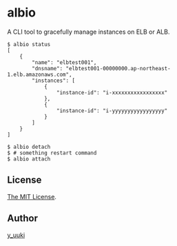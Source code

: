 albio
=====

A CLI tool to gracefully manage instances on ELB or ALB.

```shell
$ albio status
[
    {
        "name": "elbtest001",
        "dnsname": "elbtest001-00000000.ap-northeast-1.elb.amazonaws.com",
        "instances": [
            {
                "instance-id": "i-xxxxxxxxxxxxxxxxx"
            },
            {
                "instance-id": "i-yyyyyyyyyyyyyyyyy"
            }
        ]
    }
]
```

```shell
$ albio detach
$ # something restart command
$ albio attach
```

## License

[The MIT License](./LICENSE).

## Author

[y_uuki](https://github.com/yuuki)
